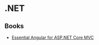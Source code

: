 # .NET
## Books
- [Essential Angular for ASP.NET Core MVC](https://www.apress.com/gp/book/9781484229156#aboutAuthors)
